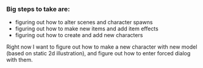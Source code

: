 ### Big steps to take are:
* figuring out how to alter scenes and character spawns
* figuring out how to make new items and add item effects
* figuring out how to create and add new characters

Right now I want to figure out how to make a new character with new model (based on static 2d illustration), and figure out how to enter forced dialog with them.
